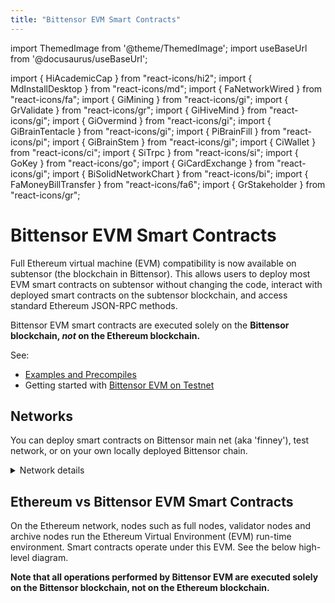 ```yaml
---
title: "Bittensor EVM Smart Contracts"
---
```


import ThemedImage from '@theme/ThemedImage';
import useBaseUrl from '@docusaurus/useBaseUrl';

import { HiAcademicCap } from "react-icons/hi2";
import { MdInstallDesktop } from "react-icons/md";
import { FaNetworkWired } from "react-icons/fa";
import { GiMining } from "react-icons/gi";
import { GrValidate } from "react-icons/gr";
import { GiHiveMind } from "react-icons/gi";
import { GiOvermind } from "react-icons/gi";
import { GiBrainTentacle } from "react-icons/gi";
import { PiBrainFill } from "react-icons/pi";
import { GiBrainStem } from "react-icons/gi";
import { CiWallet } from "react-icons/ci";
import { SiTrpc } from "react-icons/si";
import { GoKey } from "react-icons/go";
import { GiCardExchange } from "react-icons/gi";
import { BiSolidNetworkChart } from "react-icons/bi";
import { FaMoneyBillTransfer } from "react-icons/fa6";
import { GrStakeholder } from "react-icons/gr";

# Bittensor EVM Smart Contracts

Full Ethereum virtual machine (EVM) compatibility is now available on subtensor (the blockchain in Bittensor). This allows users to deploy most EVM smart contracts on subtensor without changing the code, interact with deployed smart contracts on the subtensor blockchain, and access standard Ethereum JSON-RPC methods.

Bittensor EVM smart contracts are executed solely on the **Bittensor blockchain, *not* on the Ethereum blockchain.**

See:
- [Examples and Precompiles](./examples.md)
- Getting started with [Bittensor EVM on Testnet](./evm-testnet-with-metamask-wallet)


## Networks

You can deploy smart contracts on Bittensor main net (aka 'finney'), test network, or on your own locally deployed Bittensor chain.
<details>
  <summary>Network details</summary>


|           | MAINNET                             | TESTNET                              | LOCALNET                 |
|:---------------------|:------------------------------------|:-------------------------------------|:-------------------------|
| **RPC URL**          | https://lite.chain.opentensor.ai    | https://test.chain.opentensor.ai     | http://localhost:9944    |
| **Chain ID**         | 964                                 | 945                                  | _see below_              |
| **Test TAO**         | None                                | Available on request                 | Use [Alice account](../local-build/provision-wallets#access-the-alice-account)        |
|Set-up Guide|[EVM Testnet with Metamask Wallet](./evm-testnet-with-metamask-wallet)|[EVM Localnet with Metamask Wallet](./evm-localnet-with-metamask-wallet.md) for setting up a Local net.|
</details>

## Ethereum vs Bittensor EVM Smart Contracts

On the Ethereum network, nodes such as full nodes, validator nodes and archive nodes run the Ethereum Virtual Environment (EVM) run-time environment. Smart contracts operate under this EVM. See the below high-level diagram.

**Note that all operations performed by Bittensor EVM are executed solely on the Bittensor blockchain, not on the Ethereum blockchain.** 


<left>
<ThemedImage
alt="Local blockchain vs public subtensor"
sources={{
    light: useBaseUrl('/img/docs/2-EVM-block-diagram.svg'),
    dark: useBaseUrl('/img/docs/dark-2-EVM-block-diagram.svg'),
  }}
style={{width: 400}}
/>
</left>
<right>
<ThemedImage
alt="Local blockchain vs public subtensor"
sources={{
    light: useBaseUrl('/img/docs/EVM-subtensor-block-diagram.svg'),
    dark: useBaseUrl('/img/docs/dark-EVM-subtensor-block-diagram.svg'),
  }}
style={{width: 400}}
/>
</right>


<ResponsiveCards>    
    <ResponsiveCard 
    icon={GiHiveMind}
    title='Install Dependencies'
    link='/evm-tutorials/install'
    body='Get started by installing dependencies first.' />    
    <ResponsiveCard
    icon={BiSolidNetworkChart}
    title='EVM Testnet with Metamask'
    link='/evm-tutorials/evm-testnet-with-metamask-wallet'
    body='Learn how to set up your Metamask wallet with EVM testnet.' />
    <ResponsiveCard
    icon={SiTrpc}
    title='EVM Localnet with Metamask'
    link='/evm-tutorials/evm-localnet-with-metamask-wallet'
    body='Set up your Metamask wallet for a localnet with EVM feature.' />
    <ResponsiveCard
    icon={GiHiveMind}
    title='EVM Mainnet with Metamask'
    link='/evm-tutorials/evm-mainnet-with-metamask-wallet'
    body='Learn how to set up your Metamask wallet with EVM mainnet.' />
    <ResponsiveCard
    icon={FaNetworkWired}
    title='Configure Hardhat for subtensor EVM'
    link='/evm-tutorials/hardhat-config-for-subtensor-evm'
    body='Using Hardhat? Configure it to work with subtensor EVM.' />
    <ResponsiveCard
    icon={FaNetworkWired}
    title='Configure Remix IDE for subtensor EVM'
    link='/evm-tutorials/remix-config-for-subtensor-evm'
    body='Remix IDE configuration to use with subtensor EVM.' />    
    <ResponsiveCard
    icon={GiCardExchange}
    title='TAO transfer from Metamask to SS58'
    link='/evm-tutorials/transfer-from-metamask-to-ss58'
    body='Learn how to transfer TAO from Metamask to SS58.' />
    <ResponsiveCard
    icon={FaMoneyBillTransfer}
    title='Transfer TAO between two H160 addresses'
    link='/evm-tutorials/transfer-between-two-h160-accounts'
    body='Learn how to transfer TAO between two Ethereum H160 addresses.' />
    <ResponsiveCard
    icon={GrStakeholder}
    title='Stake with a smart contract'
    link='/evm-tutorials/staking-precompile'
    body='Stake to a hotkey using precompiled smart contract.' />
    <ResponsiveCard
    icon={GoKey}
    title='Verify ed25519 with a precompile'
    link='/evm-tutorials/ed25519-verify-precompile'
    body='Verify an ed25519 signature on subtensor EVM.' />
    <ResponsiveCard
    icon={GiHiveMind}
    title='Troubleshooting'
    link='/evm-tutorials/troubleshooting'
    body='How to troubleshoot the most common issues.' />
</ResponsiveCards>
